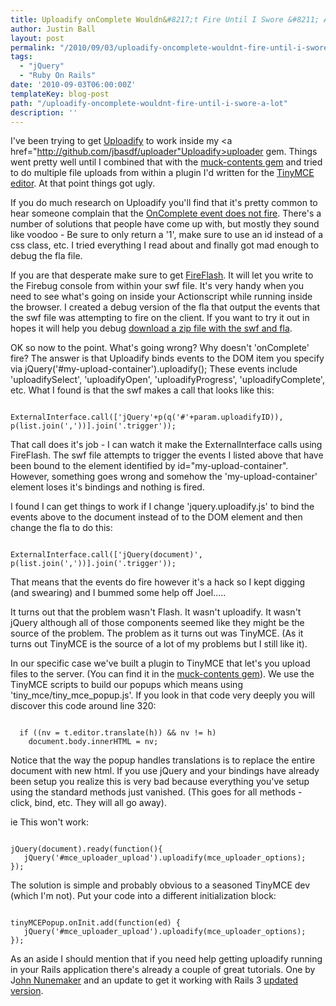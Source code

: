 ```yaml
---
title: Uploadify onComplete Wouldn&#8217;t Fire Until I Swore &#8211; A Lot
author: Justin Ball
layout: post
permalink: "/2010/09/03/uploadify-oncomplete-wouldnt-fire-until-i-swore-a-lot/"
tags:
  - "jQuery"
  - "Ruby On Rails"
date: '2010-09-03T06:00:00Z'
templateKey: blog-post
path: "/uploadify-oncomplete-wouldnt-fire-until-i-swore-a-lot"
description: ''
---
```


I've been trying to get <a href="http://www.uploadify.com/">Uploadify</a> to work inside my <a href="http://github.com/jbasdf/uploader"Uploadify>uploader gem</a>. Things went pretty well until I combined that with the <a href="http://github.com/tatemae/muck-contents">muck-contents gem</a> and tried to do multiple file uploads from within a plugin I'd written for the <a href="http://tinymce.moxiecode.com/">TinyMCE editor</a>. At that point things got ugly.

If you do much research on Uploadify you'll find that it's pretty common to hear someone complain that the <a href="http://www.uploadify.com/forum/viewtopic.php?f=7&t=2593">OnComplete event does not fire</a>. There's a number of solutions that people have come up with, but mostly they sound like voodoo - Be sure to only return a '1', make sure to use an id instead of a css class, etc. I tried everything I read about and finally got mad enough to debug the fla file. 

If you are that desperate make sure to get <a href="http://www.actionscript-flash-guru.com/blog/21-fireflash-firebug-console-for-flash">FireFlash</a>. It will let you write to the Firebug console from within your swf file. It's very handy when you need to see what's going on inside your Actionscript while running inside the browser. I created a debug version of the fla that output the events that the swf file was attempting to fire on the client.  If you want to try it out in hopes it will help you debug <a href='http://www.justinball.comUploadify.zip'>download a zip file with the swf and fla</a>.

OK so now to the point. What's going wrong? Why doesn't 'onComplete' fire? The answer is that Uploadify binds events to the DOM item you specify via jQuery('#my-upload-container').uploadify(); These events include 'uploadifySelect', 'uploadifyOpen', 'uploadifyProgress', 'uploadifyComplete', etc. What I found is that the swf makes a call that looks like this:

<pre><code class="javascript">
ExternalInterface.call(['jQuery'+p(q('#'+param.uploadifyID)), p(list.join(','))].join('.trigger'));
</pre></code>

That call does it's job - I can watch it make the ExternalInterface calls using FireFlash. The swf file attempts to trigger the events I listed above that have been bound to the element identified by id="my-upload-container". However, something goes wrong and somehow the 
'my-upload-container' element loses it's bindings and nothing is fired.

I found I can get things to work if I change 'jquery.uploadify.js' to bind the events above to the document instead of to the DOM element and then change the fla to do this:
<pre><code class="javascript">
ExternalInterface.call(['jQuery(document)', p(list.join(','))].join('.trigger'));
</pre></code>

That means that the events do fire however it's a hack so I kept digging (and swearing) and I bummed some help off Joel.....

It turns out that the problem wasn't Flash. It wasn't uploadify. It wasn't jQuery although all of those components seemed like they might be the source of the problem.  The problem as it turns out was TinyMCE. (As it turns out TinyMCE is the source of a lot of my problems but I still like it).

In our specific case we've built a plugin to TinyMCE that let's you upload files to the server. (You can find it in the <a href="http://github.com/tatemae/muck-contents">muck-contents gem</a>). We use the TinyMCE scripts to build our popups which means using 'tiny_mce/tiny_mce_popup.js'. If you look in that code very deeply you will discover this code around line 320:

<pre><code class="javascript">
  if ((nv = t.editor.translate(h)) && nv != h)
    document.body.innerHTML = nv;
</pre></code>

Notice that the way the popup handles translations is to replace the entire document with new html. If you use jQuery and your bindings have already been setup you realize this is very bad because everything you've setup using the standard methods just vanished. (This goes for all methods - click, bind, etc. They will all go away).

ie This won't work:
<pre><code class="javascript">
jQuery(document).ready(function(){
   jQuery('#mce_uploader_upload').uploadify(mce_uploader_options);
});
</pre></code>

The solution is simple and probably obvious to a seasoned TinyMCE dev (which I'm not). Put your code into a different initialization block:
<pre><code class="javascript">
tinyMCEPopup.onInit.add(function(ed) {
   jQuery('#mce_uploader_upload').uploadify(mce_uploader_options);
});
</pre></code>




As an aside I should mention that if you need help getting uploadify running in your Rails application there's already a couple of great tutorials. One by J<a href="http://railstips.org/blog/archives/2009/07/21/uploadify-and-rails23/">ohn Nunemaker</a> and an update to get it working with Rails 3 <a href="http://metautonomo.us/2010/07/09/uploadify-and-rails-3/">updated version</a>.

